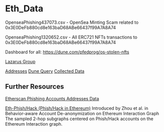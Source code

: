 # Eth_Data

OpenseaPhishing437073.csv - OpenSea Minting Scam related to 0x3E0DeFb880cd8e163baD68ABe66437f99A7A8A74

OpenseaPhishing1320652.csv - All ERC721 NFTs transactions to 0x3E0DeFb880cd8e163baD68ABe66437f99A7A8A74

Dashboard for all:
https://dune.com/pfedprog/os-stolen-nfts

[Lazarus Group](https://home.treasury.gov/policy-issues/financial-sanctions/recent-actions/20220506)

[Addresses](LazarusGroup.txt)
[Dune Query](https://dune.com/queries/1321434)
[Collected Data](LazarusTxs1321434.csv)

## Further Resources

[Etherscan Phishing Accounts Addresses Data](https://etherscan.io/accounts/label/phish-hack?subcatid=undefined&size=100&start=0&col=3&order=desc)

[Eth-Phish/Hack (Phish/Hack in Ethereum)](https://paperswithcode.com/dataset/eth-phish-hack)
Introduced by Zhou et al. in Behavior-aware Account De-anonymization on Ethereum Interaction Graph
The sampled 2-hop subgraphs centered on Phish/Hack accounts on the Ethereum Interaction graph.
